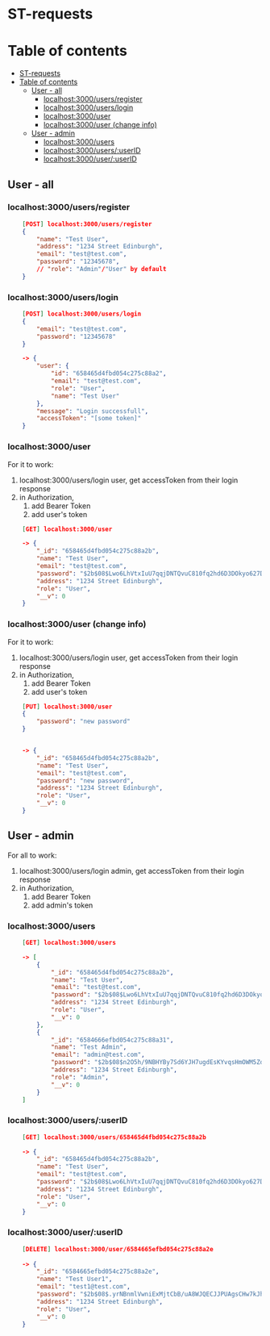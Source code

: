 # ST-requests

# Table of contents
- [ST-requests](#st-requests)
- [Table of contents](#table-of-contents)
  - [User - all](#user---all)
    - [localhost:3000/users/register](#localhost3000usersregister)
    - [localhost:3000/users/login](#localhost3000userslogin)
    - [localhost:3000/user](#localhost3000user)
    - [localhost:3000/user (change info)](#localhost3000user-change-info)
  - [User - admin](#user---admin)
    - [localhost:3000/users](#localhost3000users)
    - [localhost:3000/users/:userID](#localhost3000usersuserid)
    - [localhost:3000/user/:userID](#localhost3000useruserid)

## User - all
### localhost:3000/users/register

```json
    [POST] localhost:3000/users/register
    {
        "name": "Test User",
        "address": "1234 Street Edinburgh",
        "email": "test@test.com",
        "password": "12345678",
        // "role": "Admin"/"User" by default
    }
```

### localhost:3000/users/login

```json
    [POST] localhost:3000/users/login
    {
        "email": "test@test.com",
        "password": "12345678"
    }

    -> {
        "user": {
            "id": "658465d4fbd054c275c88a2",
            "email": "test@test.com",
            "role": "User",
            "name": "Test User"
        },
        "message": "Login successfull",
        "accessToken": "[some token]"
    }
```

### localhost:3000/user
For it to work:
1. localhost:3000/users/login user, get accessToken from their login response
2. in Authorization, 
   1. add Bearer Token 
   2. add user's token

```json
    [GET] localhost:3000/user

    -> {
        "_id": "658465d4fbd054c275c88a2b",
        "name": "Test User",
        "email": "test@test.com",
        "password": "$2b$08$Lwo6LhVtxIuU7qqjDNTQvuC810fq2hd6D3DOkyo627Da.Rs5NO0a6",
        "address": "1234 Street Edinburgh",
        "role": "User",
        "__v": 0
    }
```

### localhost:3000/user (change info)
For it to work:
1. localhost:3000/users/login user, get accessToken from their login response
2. in Authorization, 
   1. add Bearer Token 
   2. add user's token

```json
    [PUT] localhost:3000/user
    {
        "password": "new password"
    }


    -> {
        "_id": "658465d4fbd054c275c88a2b",
        "name": "Test User",
        "email": "test@test.com",
        "password": "new password",
        "address": "1234 Street Edinburgh",
        "role": "User",
        "__v": 0
    }
```

## User - admin
For all to work:
1. localhost:3000/users/login admin, get accessToken from their login response
2. in Authorization, 
   1. add Bearer Token 
   2. add admin's token

### localhost:3000/users 
```json
    [GET] localhost:3000/users 

    -> [ 
        {
            "_id": "658465d4fbd054c275c88a2b",
            "name": "Test User",
            "email": "test@test.com",
            "password": "$2b$08$Lwo6LhVtxIuU7qqjDNTQvuC810fq2hd6D3DOkyo627Da.Rs5NO0a6",
            "address": "1234 Street Edinburgh",
            "role": "User",
            "__v": 0
        },
        {
            "_id": "6584666efbd054c275c88a31",
            "name": "Test Admin",
            "email": "admin@test.com",
            "password": "$2b$08$n2O5h/9NBHYBy7Sd6YJH7ugdEsKYvqsHmOWM5ZdRGSJeh/Q4NmegC",
            "address": "1234 Street Edinburgh",
            "role": "Admin",
            "__v": 0
        }
    ]
```


### localhost:3000/users/:userID

```json
    [GET] localhost:3000/users/658465d4fbd054c275c88a2b

    -> {
        "_id": "658465d4fbd054c275c88a2b",
        "name": "Test User",
        "email": "test@test.com",
        "password": "$2b$08$Lwo6LhVtxIuU7qqjDNTQvuC810fq2hd6D3DOkyo627Da.Rs5NO0a6",
        "address": "1234 Street Edinburgh",
        "role": "User",
        "__v": 0
    }
```

### localhost:3000/user/:userID


```json
    [DELETE] localhost:3000/user/6584665efbd054c275c88a2e
    
    -> {
        "_id": "6584665efbd054c275c88a2e",
        "name": "Test User1",
        "email": "test1@test.com",
        "password": "$2b$08$.yrNBnmlVwniExMjtCbB/uA8WJQECJJPUAgsCHw7kJh8X4jl1g2IK",
        "address": "1234 Street Edinburgh",
        "role": "User",
        "__v": 0
    }
```
